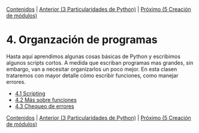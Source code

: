 [Contenidos](../Contenidos.md) \| [Anterior (3 Particularidades de Python)](../03_Mas_Python/00_Resumen.md) \| [Próximo (5 Creación de módulos)](../05_Modulos_OSKI2/00_Resumen.md)

# 4. Organzación de programas
Hasta aquí aprendimos algunas cosas básicas de Python y escribimos algunos scripts cortos. A medida que escriban programas mas grandes, sin embargo, van a necesitar organizarlos un poco mejor. En esta clasen trataremos con mayor detalle cómo escribir funciones, como manejar errores.


* [4.1 Scripting](01_301Script.md)
* [4.2 Más sobre funciones](02_302More_functions.md)
* [4.3 Chequeo de errores](03_303Error_checking.md)


[Contenidos](../Contenidos.md) \| [Anterior (3 Particularidades de Python)](../03_Mas_Python/00_Resumen.md) \| [Próximo (5 Creación de módulos)](../05_Modulos_OSKI2/00_Resumen.md)
